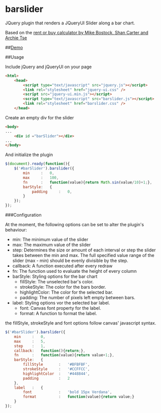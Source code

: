 barslider
=========

JQuery plugin that renders a JQueryUI Slider along a bar chart.

Based on the <a href="http://www.nytimes.com/interactive/2014/upshot/buy-rent-calculator.html" targe="_blank">rent or buy calculator by Mike Bostock, Shan Carter and Archie Tse</a>

##<a href="http://htmlpreview.github.io/?https://github.com/acamargob/barslider/blob/master/sample.html">Demo</a>

##Usage

Include jQuery and jQueryUI on your page
```html
<html>
    <head>
        <script type="text/javascript" src="jquery.js"></script>
        <link rel="stylesheet" href="jquery-ui.css" />
        <script src="jquery-ui.min.js"></script>
        <script type="text/javascript" src="barslider.js"></script>
        <link rel="stylesheet" href="barslider.css" />
    </head>
```

Create an empty div for the slider

```html
<body>
...
    <div id ="barSlider"></div>
...
</body>
```

And initialize the plugin

```js
$(document).ready(function(){
    $('#barSlider').barslider({
        min     :   0,
        max     :   100,
        fn      :   function(value){return Math.sin(value/10)+1;},
        barStyle:   {
            padding     :   0,
        }
    });
});
```

###Configuration

At the moment, the following options can be set to alter the plugin's behaviour:

* min: The minimum value of the slider
* max: The maximum value of the slider
* step: Determines the size or amount of each interval or step the slider takes 
between the min and max. The full specified value range of the slider (max - min) 
should be evenly divisible by the step.
* callback: A function executed after every redraw
* fn: The function used to evaluate the height of every column
* barStyle: Styling options for the bar chart
    * fillStyle: The unselected bar's color.
    * strokeStyle: The color for the bars border.
    * highlightColor: The color for the selected bar.
    * padding: The number of pixels left empty between bars.
* label: Styling options vor the selected bar label.
    * font: Canvas font property for the label.
    * format: A function to format the label.
    
the fillStyle, strokeStyle and font options follow canvas' javascript syntax.
```js
$('#barSlider').barslider({
    min     :   0,
    max     :   5,
    step    :   1,
    callback:   function(){return;},
    fn      :   function(value){return value+1;},
    barStyle:   {
        fillStyle       :   '#BFBFBF',
        strokeStyle     :   '#CCFFCC',
        highlightColor  :   '#448844',
        padding         :   2
    },
    label   :   {
        font            :   'bold 15px Verdana',
        format          :   function(value){return value;}
    }
});
```
